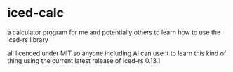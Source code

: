 # iced-calc

a calculator program for me and potentially others to learn how to use the iced-rs library

all licenced under MIT so anyone including AI can use it to learn this kind of thing using the current latest release of iced-rs 0.13.1 